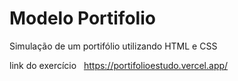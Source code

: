 # Modelo Portifolio
Simulação de um portifólio utilizando HTML e CSS

link do exercício &nbsp;
https://portifolioestudo.vercel.app/
